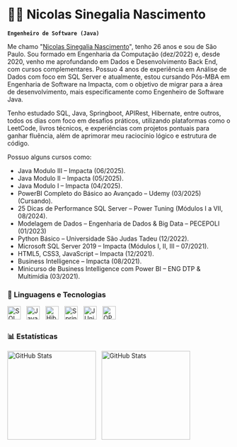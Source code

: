 # 👨‍💼 Nicolas Sinegalia Nascimento

**`Engenheiro de Software (Java) `**

Me chamo "[Nicolas Sinegalia Nascimento](https://www.linkedin.com/in/nicolassinegalia/)", tenho 26 anos e sou de São Paulo. Sou formado em Engenharia da Computação (dez/2022) e, desde 2020, venho me aprofundando em Dados e Desenvolvimento Back End, com cursos complementares. Possuo 4 anos de experiência em Análise de Dados com foco em SQL Server e atualmente, estou cursando Pós-MBA em Engenharia de Software na Impacta, com o objetivo de migrar para a área de desenvolvimento, mais especificamente como Engenheiro de Software Java.

Tenho estudado SQL, Java, Springboot, APIRest, Hibernate, entre outros, todos os dias com foco em desafios práticos, utilizando plataformas como o LeetCode, livros técnicos, e experiências com projetos pontuais para ganhar fluência, além de aprimorar meu raciocínio lógico e estrutura de código.

Possuo alguns cursos como:
- Java Modulo III – Impacta (06/2025).
- Java Modulo II – Impacta (05/2025).
- Java Modulo I – Impacta (04/2025).
- PowerBI Completo do Básico ao Avançado – Udemy (03/2025) (Cursando).
- 25 Dicas de Performance SQL Server – Power Tuning (Módulos I a VII, 08/2024).
- Modelagem de Dados – Engenharia de Dados & Big Data – PECEPOLI (01/2023) 
- Python Básico – Universidade São Judas Tadeu (12/2022).
- Microsoft SQL Server 2019 – Impacta (Módulos I, II, III – 07/2021).
- HTML5, CSS3, JavaScript – Impacta (12/2021).
- Business Intelligence – Impacta (08/2021).
- Minicurso de Business Intelligence com Power BI – ENG DTP & Multimídia (03/2021).

### 🤖 Linguagens e Tecnologias

<img
    align="left"
    alt="SQL Server"
    title="SQL Server"
    width="30px"
    style="padding-right: 10px;"
    src="https://cdn.jsdelivr.net/gh/devicons/devicon@latest/icons/microsoftsqlserver/microsoftsqlserver-original-wordmark.svg"
/>

<img
    align="left"
    alt="Java"
    title="Java"
    width="30px"
    style="padding-right: 10px;"
    src="https://cdn.jsdelivr.net/gh/devicons/devicon@latest/icons/java/java-original-wordmark.svg"
/>

<img
    align="left"
    alt="Hibernate"
    title="Hibernate"
    width="30px"
    style="padding-right: 10px;"
    src="https://cdn.jsdelivr.net/gh/devicons/devicon@latest/icons/hibernate/hibernate-original-wordmark.svg"
/>

<img
    align="left"
    alt="Spring Boot"
    title="Spring Boot"
    width="30px"
    style="padding-right: 10px;"
    src="https://cdn.jsdelivr.net/gh/devicons/devicon@latest/icons/spring/spring-original-wordmark.svg"
/>

<img
    align="left"
    alt="JUnity"
    title="JUnity"
    width="30px"
    style="padding-right: 10px;"
    src="https://cdn.jsdelivr.net/gh/devicons/devicon@latest/icons/junit/junit-original-wordmark.svg"
/>

<img
    align="left"
    alt="OPENAPI"
    title="OPENAPI"
    width="30px"
    style="padding-right: 10px;"
    src="https://cdn.jsdelivr.net/gh/devicons/devicon@latest/icons/openapi/openapi-original-wordmark.svg"
/>

<br/>
<br/>

### 📊 Estatísticas

<p>
    <img
        align="left"
        alt="GitHub Stats"
        height="200"
        style="padding-right: 10px;"
        src="https://github-readme-stats.vercel.app/api?username=nsinegalia&show_icons=true&theme=tokyonight&include_all_commits=true&locale=pt-br"
    />

<img
        align="left"
        alt="GitHub Stats"
        height="200"
        src="https://github-readme-stats.vercel.app/api/top-langs/?username=nsinegalia&theme=tokyonight&layout=compact&custom_title=Tecnologias&langs_count=6" 
  />

</p>

